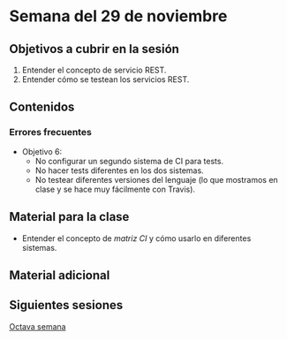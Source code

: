 # Semana del 29 de noviembre


## Objetivos a cubrir en la sesión
1. Entender el concepto de servicio REST.
2. Entender cómo se testean los servicios REST.


## Contenidos

### Errores frecuentes

* Objetivo 6:
  * No configurar un segundo sistema de CI para tests.
  * No hacer tests diferentes en los dos sistemas.
  * No testear diferentes versiones del lenguaje (lo que mostramos en clase y se
    hace muy fácilmente con Travis).

## Material para la clase

* Entender el concepto de *matriz CI* y cómo usarlo en diferentes sistemas.

## Material adicional


## Siguientes sesiones

[Octava semana](semana-08.md)
